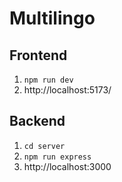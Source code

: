 # Multilingo

## Frontend
1. `npm run dev`
2.  http://localhost:5173/


## Backend
1. `cd server`
2. `npm run express`
3. http://localhost:3000